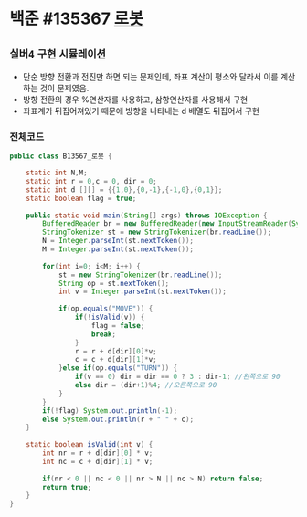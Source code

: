# 백준 #135367 [로봇](https://www.acmicpc.net/problem/13567)
`실버4` `구현` `시뮬레이션`
---
- 단순 방향 전환과 전진만 하면 되는 문제인데, 좌표 계산이 평소와 달라서 이를 계산하는 것이 문제였음.
- 방향 전환의 경우 %연산자를 사용하고, 삼항연산자를 사용해서 구현
- 좌표계가 뒤집어져있기 때문에 방향을 나타내는 d 배열도 뒤집어서 구현

### 전체코드
```java
public class B13567_로봇 {

	static int N,M;
	static int r = 0,c = 0, dir = 0;
	static int d [][] = {{1,0},{0,-1},{-1,0},{0,1}};
	static boolean flag = true;
	
	public static void main(String[] args) throws IOException {
		BufferedReader br = new BufferedReader(new InputStreamReader(System.in));
		StringTokenizer st = new StringTokenizer(br.readLine());
		N = Integer.parseInt(st.nextToken());
		M = Integer.parseInt(st.nextToken());
		
		for(int i=0; i<M; i++) {
			st = new StringTokenizer(br.readLine());
			String op = st.nextToken();
			int v = Integer.parseInt(st.nextToken());
			
			if(op.equals("MOVE")) {
				if(!isValid(v)) {
					flag = false;
					break;
				}
				r = r + d[dir][0]*v;
				c = c + d[dir][1]*v;
			}else if(op.equals("TURN")) {
				if(v == 0) dir = dir == 0 ? 3 : dir-1; //왼쪽으로 90
				else dir = (dir+1)%4; //오른쪽으로 90
			}
		}
		if(!flag) System.out.println(-1);
		else System.out.println(r + " " + c);
	}
	
	static boolean isValid(int v) {
		int nr = r + d[dir][0] * v;
		int nc = c + d[dir][1] * v;
		
		if(nr < 0 || nc < 0 || nr > N || nc > N) return false;
		return true;
	}
}

```
